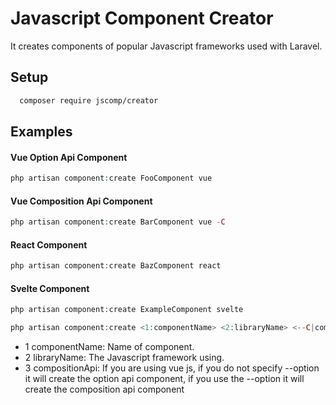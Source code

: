 # Javascript Component Creator

It creates components of popular Javascript frameworks used with Laravel.

## Setup


```bash
  composer require jscomp/creator
```

## Examples

#### Vue Option Api Component
```php
php artisan component:create FooComponent vue
```

#### Vue Composition Api Component
```php
php artisan component:create BarComponent vue -C
```

#### React Component
```php
php artisan component:create BazComponent react
```

#### Svelte Component
```php
php artisan component:create ExampleComponent svelte
```

```php
php artisan component:create <1:componentName> <2:libraryName> <--C|compositionApi>
```

- 1 componentName: Name of component.
- 2 libraryName: The Javascript framework using.
- 3 compositionApi: If you are using vue js, if you do not specify --option it will create the option api component, if you use the --option it will create the composition api component

